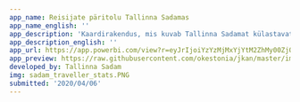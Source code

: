 ```yaml
---
app_name: Reisijate päritolu Tallinna Sadamas
app_name_english: ''
app_description: 'Kaardirakendus, mis kuvab Tallinna Sadamat külastavate reisijate päritolu.'
app_description_english: ''
app_url: https://app.powerbi.com/view?r=eyJrIjoiYzYzMjMxYjYtM2ZhMy00ZjQxLThhZmMtNzI5MmEzZjY4Njc4IiwidCI6IjNjNTcyZjcxLWM4MDgtNDY4NS1hYTAwLTJjYTU5YTExYzdlMiIsImMiOjh9
app_preview: https://raw.githubusercontent.com/okestonia/jkan/master/img/sadam_traveller_stats.PNG
developed_by: Tallinna Sadam
img: sadam_traveller_stats.PNG
submitted: '2020/04/06'
---
```

